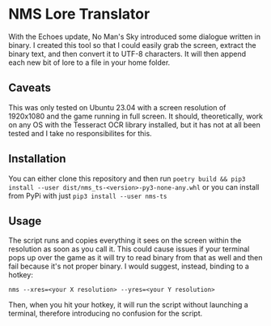 NMS Lore Translator
===

With the Echoes update, No Man's Sky introduced some dialogue written in binary. I created this tool so that I could easily grab the screen, extract the binary text, and then convert it to UTF-8 characters. It will then append each new bit of lore to a file in your home folder.

Caveats
---

This was only tested on Ubuntu 23.04 with a screen resolution of 1920x1080 and the game running in full screen. It should, theoretically, work on any OS with the Tesseract OCR library installed, but it has not at all been tested and I take no responsibilites for this.

Installation
---

You can either clone this repository and then run `poetry build && pip3 install --user dist/nms_ts-<version>-py3-none-any.whl` or you can install from PyPi with just `pip3 install --user nms-ts`

Usage
---

The script runs and copies everything it sees on the screen within the resolution as soon as you call it. This could cause issues if your terminal pops up over the game as it will try to read binary from that as well and then fail because it's not proper binary. I would suggest, instead, binding to a hotkey:

```
nms --xres=<your X resolution> --yres=<your Y resolution>
```

Then, when you hit your hotkey, it will run the script without launching a terminal, therefore introducing no confusion for the script.